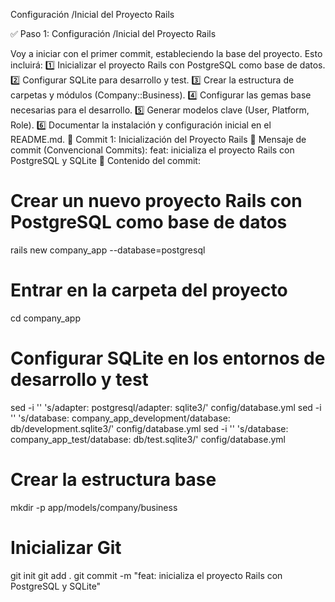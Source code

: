 Configuración /Inicial del Proyecto Rails

✅ Paso 1: Configuración /Inicial del Proyecto Rails

Voy a iniciar con el primer commit, estableciendo la base del proyecto. Esto incluirá:
1️⃣ Inicializar el proyecto Rails con PostgreSQL como base de datos.
2️⃣ Configurar SQLite para desarrollo y test.
3️⃣ Crear la estructura de carpetas y módulos (Company::Business).
4️⃣ Configurar las gemas base necesarias para el desarrollo.
5️⃣ Generar modelos clave (User, Platform, Role).
6️⃣ Documentar la instalación y configuración inicial en el README.md.
📌 Commit 1: Inicialización del Proyecto Rails
🔹 Mensaje de commit (Convencional Commits):
feat: inicializa el proyecto Rails con PostgreSQL y SQLite
🔹 Contenido del commit:

# Crear un nuevo proyecto Rails con PostgreSQL como base de datos

rails new company_app --database=postgresql

# Entrar en la carpeta del proyecto

cd company_app

# Configurar SQLite en los entornos de desarrollo y test

sed -i '' 's/adapter: postgresql/adapter: sqlite3/' config/database.yml
sed -i '' 's/database: company_app_development/database: db\/development.sqlite3/' config/database.yml
sed -i '' 's/database: company_app_test/database: db\/test.sqlite3/' config/database.yml

# Crear la estructura base

mkdir -p app/models/company/business

# Inicializar Git

git init
git add .
git commit -m "feat: inicializa el proyecto Rails con PostgreSQL y SQLite"

